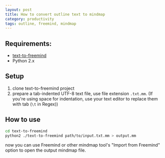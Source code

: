 ```yaml
---
layout: post
title: How to convert outline text to mindmap
category: productivity
tags: outline, freemind, mindmap
---
```


## Requirements:
- [text-to-freemind](https://github.com/wbolster/text-to-freemind)
- Python 2.x

## Setup
1. clone text-to-freemind project
2. prepare a tab-indented UTF-8 text file, use file extension `.txt.mm`. (If you're using space for indentation, use your text editor to replace them with tab (`\t` in Regex))

## How to use
```bash
cd text-to-freemind
python2 ./text-to-freemind path/to/input.txt.mm > output.mm
```

now you can use Freemind or other mindmap tool's "Import from Freemind" option to open the output mindmap file.